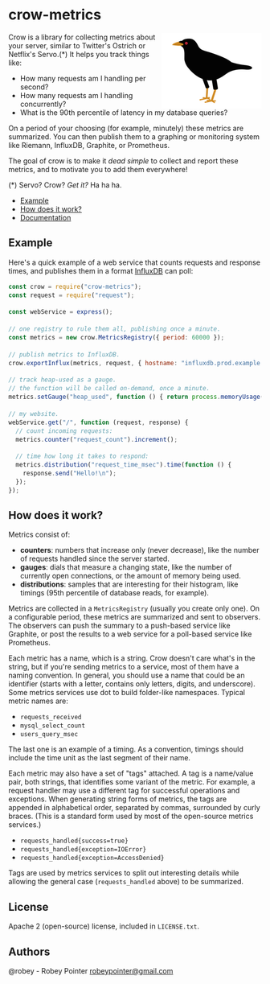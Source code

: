 # crow-metrics

<img src="docs/crow-small.png" align="right">

Crow is a library for collecting metrics about your server, similar to Twitter's Ostrich or Netflix's Servo.(\*) It helps you track things like:

  - How many requests am I handling per second?
  - How many requests am I handling concurrently?
  - What is the 90th percentile of latency in my database queries?

On a period of your choosing (for example, minutely) these metrics are summarized. You can then publish them to a graphing or monitoring system like Riemann, InfluxDB, Graphite, or Prometheus.

The goal of crow is to make it *dead simple* to collect and report these metrics, and to motivate you to add them everywhere!

(\*) Servo? Crow? _Get it?_ Ha ha ha.

- [Example](#example)
- [How does it work?](#how-does-it-work)
- [Documentation](docs/manual.md)


## Example

Here's a quick example of a web service that counts requests and response times, and publishes them in a format [InfluxDB](http://influxdb.com/) can poll:

```javascript
const crow = require("crow-metrics");
const request = require("request");

const webService = express();

// one registry to rule them all, publishing once a minute.
const metrics = new crow.MetricsRegistry({ period: 60000 });

// publish metrics to InfluxDB.
crow.exportInflux(metrics, request, { hostname: "influxdb.prod.example.com", database: "prod" });

// track heap-used as a gauge.
// the function will be called on-demand, once a minute.
metrics.setGauge("heap_used", function () { return process.memoryUsage().heapUsed; });

// my website.
webService.get("/", function (request, response) {
  // count incoming requests:
  metrics.counter("request_count").increment();

  // time how long it takes to respond:
  metrics.distribution("request_time_msec").time(function () {
    response.send("Hello!\n");
  });
});
```


## How does it work?

Metrics consist of:

  - **counters**: numbers that increase only (never decrease), like the number of requests handled since the server started.
  - **gauges**: dials that measure a changing state, like the number of currently open connections, or the amount of memory being used.
  - **distributions**: samples that are interesting for their histogram, like timings (95th percentile of database reads, for example).

Metrics are collected in a `MetricsRegistry` (usually you create only one). On a configurable period, these metrics are summarized and sent to observers. The observers can push the summary to a push-based service like Graphite, or post the results to a web service for a poll-based service like Prometheus.

Each metric has a name, which is a string. Crow doesn't care what's in the string, but if you're sending metrics to a service, most of them have a naming convention. In general, you should use a name that could be an identifier (starts with a letter, contains only letters, digits, and underscore). Some metrics services use dot to build folder-like namespaces. Typical metric names are:

  - `requests_received`
  - `mysql_select_count`
  - `users_query_msec`

The last one is an example of a timing. As a convention, timings should include the time unit as the last segment of their name.

Each metric may also have a set of "tags" attached. A tag is a name/value pair, both strings, that identifies some variant of the metric. For example, a request handler may use a different tag for successful operations and exceptions. When generating string forms of metrics, the tags are appended in alphabetical order, separated by commas, surrounded by curly braces. (This is a standard form used by most of the open-source metrics services.)

  - `requests_handled{success=true}`
  - `requests_handled{exception=IOError}`
  - `requests_handled{exception=AccessDenied}`

Tags are used by metrics services to split out interesting details while allowing the general case (`requests_handled` above) to be summarized.


## License

Apache 2 (open-source) license, included in `LICENSE.txt`.


## Authors

@robey - Robey Pointer <robeypointer@gmail.com>
